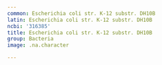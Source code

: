 ```yaml
---
common: Escherichia coli str. K-12 substr. DH10B
latin: Escherichia coli str. K-12 substr. DH10B
ncbi: '316385'
title: Escherichia coli str. K-12 substr. DH10B
group: Bacteria
image: .na.character

---
```

